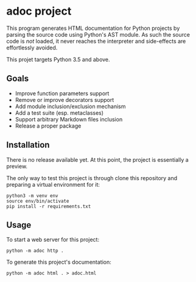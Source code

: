 # **adoc** project

This program generates HTML documentation for Python projects by parsing the
source code using Python's AST module. As such the source code is *not* loaded,
it never reaches the interpreter and side-effects are effortlessly avoided.

This projet targets Python 3.5 and above.


## Goals

- Improve function parameters support
- Remove or improve decorators support
- Add module inclusion/exclusion mechanism
- Add a test suite (esp. metaclasses)
- Support arbitrary Markdown files inclusion
- Release a proper package


## Installation

There is no release available yet. At this point, the project is essentially a
preview.

The only way to test this project is through clone this repository and
preparing a virtual environment for it:

    python3 -m venv env
    source env/bin/activate
    pip install -r requirements.txt


## Usage

To start a web server for this project:

    python -m adoc http .

To generate this project's documentation:

    python -m adoc html . > adoc.html
